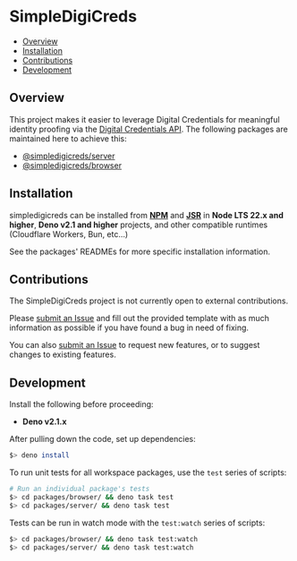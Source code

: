 # SimpleDigiCreds <!-- omit in toc -->

- [Overview](#overview)
- [Installation](#installation)
- [Contributions](#contributions)
- [Development](#development)

## Overview

This project makes it easier to leverage Digital Credentials for meaningful identity proofing via
the [Digital Credentials API](https://wicg.github.io/digital-credentials/). The following packages
are maintained here to achieve this:

- [@simpledigicreds/server](https://github.com/MasterKale/SimpleDigiCreds/tree/master/packages/server)
- [@simpledigicreds/browser](https://github.com/MasterKale/SimpleDigiCreds/tree/master/packages/browser)

## Installation

simpledigicreds can be installed from **[NPM](https://www.npmjs.com/search?q=%40simpledigicreds)**
and **[JSR](https://jsr.io/@simpledigicreds)** in **Node LTS 22.x and higher**, **Deno v2.1 and
higher** projects, and other compatible runtimes (Cloudflare Workers, Bun, etc...)

See the packages' READMEs for more specific installation information.

## Contributions

The SimpleDigiCreds project is not currently open to external contributions.

Please [submit an Issue](https://github.com/MasterKale/SimpleWebAuthn/issues/new/choose) and fill
out the provided template with as much information as possible if you have found a bug in need of
fixing.

You can also [submit an Issue](https://github.com/MasterKale/SimpleWebAuthn/issues/new/choose) to
request new features, or to suggest changes to existing features.

## Development

Install the following before proceeding:

- **Deno v2.1.x**

After pulling down the code, set up dependencies:

```sh
$> deno install
```

To run unit tests for all workspace packages, use the `test` series of scripts:

```sh
# Run an individual package's tests
$> cd packages/browser/ && deno task test
$> cd packages/server/ && deno task test
```

Tests can be run in watch mode with the `test:watch` series of scripts:

```sh
$> cd packages/browser/ && deno task test:watch
$> cd packages/server/ && deno task test:watch
```

